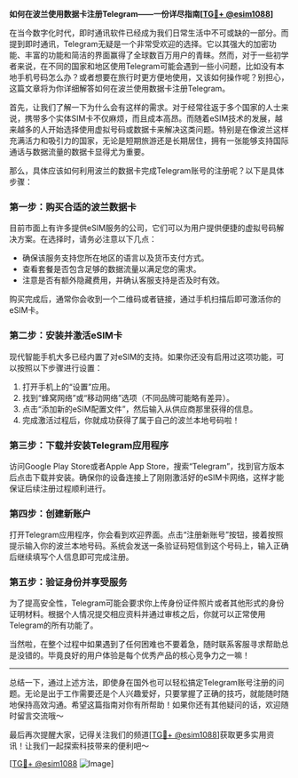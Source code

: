 **如何在波兰使用数据卡注册Telegram——一份详尽指南[[TG💪+ @esim1088](https://t.me/s/esim1088)]**

在当今数字化时代，即时通讯软件已经成为我们日常生活中不可或缺的一部分。而提到即时通讯，Telegram无疑是一个非常受欢迎的选择。它以其强大的加密功能、丰富的功能和简洁的界面赢得了全球数百万用户的青睐。然而，对于一些初学者来说，在不同的国家和地区使用Telegram可能会遇到一些小问题，比如没有本地手机号码怎么办？或者想要在旅行时更方便地使用，又该如何操作呢？别担心，这篇文章将为你详细解答如何在波兰使用数据卡注册Telegram。

首先，让我们了解一下为什么会有这样的需求。对于经常往返于多个国家的人士来说，携带多个实体SIM卡不仅麻烦，而且成本高昂。而随着eSIM技术的发展，越来越多的人开始选择使用虚拟号码或数据卡来解决这类问题。特别是在像波兰这样充满活力和吸引力的国家，无论是短期旅游还是长期居住，拥有一张能够支持国际通话与数据流量的数据卡显得尤为重要。

那么，具体应该如何利用波兰的数据卡完成Telegram账号的注册呢？以下是具体步骤：

### 第一步：购买合适的波兰数据卡

目前市面上有许多提供eSIM服务的公司，它们可以为用户提供便捷的虚拟号码解决方案。在选择时，请务必注意以下几点：
- 确保该服务支持您所在地区的语言以及货币支付方式。
- 查看套餐是否包含足够的数据流量以满足您的需求。
- 注意是否有额外隐藏费用，并确认客服支持是否及时有效。

购买完成后，通常你会收到一个二维码或者链接，通过手机扫描后即可激活你的eSIM卡。

### 第二步：安装并激活eSIM卡

现代智能手机大多已经内置了对eSIM的支持。如果你还没有启用过这项功能，可以按照以下步骤进行设置：
1. 打开手机上的“设置”应用。
2. 找到“蜂窝网络”或“移动网络”选项（不同品牌可能略有差异）。
3. 点击“添加新的eSIM配置文件”，然后输入从供应商那里获得的信息。
4. 完成激活过程后，你就成功获得了属于自己的波兰本地号码啦！

### 第三步：下载并安装Telegram应用程序

访问Google Play Store或者Apple App Store，搜索“Telegram”，找到官方版本后点击下载并安装。确保你的设备连接上了刚刚激活好的eSIM卡网络，这样才能保证后续注册过程顺利进行。

### 第四步：创建新账户

打开Telegram应用程序，你会看到欢迎界面。点击“注册新账号”按钮，接着按照提示输入你的波兰本地号码。系统会发送一条验证码短信到这个号码上，输入正确后继续填写个人信息即可完成注册。

### 第五步：验证身份并享受服务

为了提高安全性，Telegram可能会要求你上传身份证件照片或者其他形式的身份证明材料。根据个人情况提交相应资料并通过审核之后，你就可以正常使用Telegram的所有功能了。

当然啦，在整个过程中如果遇到了任何困难也不要着急，随时联系客服寻求帮助总是没错的。毕竟良好的用户体验是每个优秀产品的核心竞争力之一嘛！

---

总结一下，通过上述方法，即使身在国外也可以轻松搞定Telegram账号注册的问题。无论是出于工作需要还是个人兴趣爱好，只要掌握了正确的技巧，就能随时随地保持高效沟通。希望这篇指南对你有所帮助！如果你还有其他疑问的话，欢迎随时留言交流哦～

最后再次提醒大家，记得关注我们的频道[[TG💪+ @esim1088](https://t.me/s/esim1088)]获取更多实用资讯！让我们一起探索科技带来的便利吧～  

[[TG💪+ @esim1088](https://t.me/s/esim1088) ![Image](https://i.postimg.cc/4NQfJmqS/Snipaste-2025-05-13-00-14-12.png)]